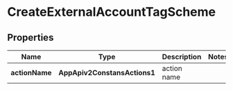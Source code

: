 

# CreateExternalAccountTagScheme


## Properties

| Name | Type | Description | Notes |
|------------ | ------------- | ------------- | -------------|
|**actionName** | **AppApiv2ConstansActions1** | action name |  |




